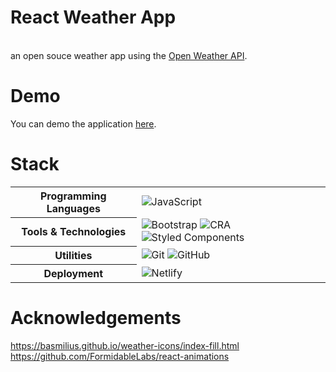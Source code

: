 # React Weather App
<br />
an open souce weather app using the <a href="https://openweathermap.org/" >Open Weather API</a>. 

# Demo

You can demo the application <a href="https://bexter89-react-weather.netlify.app/">here</a>.

# Stack

<table>
  <tbody>
    <tr>
      <th>Programming Languages</th>
      <td>
        <img alt="JavaScript" src="https://img.shields.io/badge/JavaScript-black?&style=for-the-badge&logo=javascript&logoColor=%23F7DF1E" />
      </td>
    </tr>
    <tr>
      <th>Tools & Technologies</th>
      <td>
        <img alt="Bootstrap" src="https://img.shields.io/badge/Styled%20Components-black?style=for-the-badge&logo=styledcomponents&logoColor=FFA4E7"/>
        <img alt="CRA" src="https://img.shields.io/badge/Create%20React%20App-black?style=for-the-badge&logo=createreactapp&logoColor=blue"/>
        <img alt="Styled Components" src="https://img.shields.io/badge/Bootstrap-black?style=for-the-badge&logo=bootstrap&logoColor=blueviolet"/>
      </td>
    </tr>
    <tr>
      <th>Utilities</th>
      <td>
        <img alt="Git" src="https://img.shields.io/badge/Git-black?style=for-the-badge&logo=git&logoColor=F15030" />
        <img alt="GitHub" src="https://img.shields.io/badge/GitHub-black?style=for-the-badge&logo=github&logoColor=35006A" />
      </td>
    </tr>
    <tr>
      <th>Deployment</th>
      <td>
        <img alt="Netlify" src="https://img.shields.io/badge/Netlify-black?style=for-the-badge&logo=netlify&logoColor=30C8C9"/>
      </td>
    </tr>
  </tbody>
</table>

# Acknowledgements

https://basmilius.github.io/weather-icons/index-fill.html
https://github.com/FormidableLabs/react-animations
